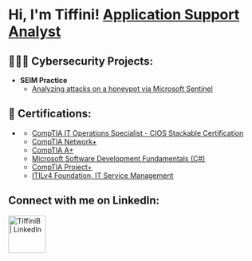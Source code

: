<h1>Hi, I'm Tiffini!  <a href="https://www.linkedin.com/in/tiffiniffit/">Application Support Analyst</a>

<h2> 👩🏾‍💻 Cybersecurity Projects:</h2>

- <b>SEIM Practice</b>
  - [Analyzing attacks on a honeypot via Microsoft Sentinel](https://github.com/tiffiniffit/TBC)

<h2> 📄 Certifications:</h2>

- <b></b>
  - [CompTIA IT Operations Specialist - CIOS Stackable Certification](https://www.credly.com/badges/67fabda7-421f-42ee-99c6-60c61e31b316/public_url)
  - [CompTIA Network+](https://www.credly.com/badges/5e5ea4db-5d91-4df1-af8d-1d9b4d6f8f25/public_url)
  - [CompTIA A+](https://www.credly.com/badges/7b96a4c6-357c-48ab-af07-e29158a7c880/public_url)
  - [Microsoft Software Development Fundamentals (C#)](https://www.credly.com/badges/7a14e9bf-6410-4612-9eb8-327c3a6b83c6/public_url)
  - [CompTIA Project+](https://www.credly.com/badges/8a8cc928-69a4-4bb5-bd7e-0f29e21e42db/public_url)
  - [ITILv4 Foundation, IT Service Management](https://drive.google.com/file/d/1aSiCGyASrA6vPJ-4wxd7tH-vcpBrI_oa/view?usp=sharing)
 

<h2> Connect with me on LinkedIn:</h2>

[<img align="left" alt="TiffiniB | LinkedIn" width="75px" src="https://www.fpsa.org/wp-content/uploads/linkedin-logo-copy.png" />][linkedin]


[linkedin]: https://linkedin.com/in/tiffinib

<!--
**tiffiniffit/tiffininiffit** is a ✨ _special_ ✨ repository because its `README.md` (this file) appears on your GitHub profile.

Here are some ideas to get you started:

- 🔭 I’m currently working on ...
- 🌱 I’m currently learning ...
- 👯 I’m looking to collaborate on ...
- 🤔 I’m looking for help with ...
- 💬 Ask me about ...
- 📫 How to reach me: ...
- 😄 Pronouns: ...
- ⚡ Fun fact: ...
-->
